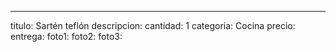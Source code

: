---
titulo: Sartén teflón
descripcion: 
cantidad: 1
categoria: Cocina
precio: 
entrega: 
foto1: 
foto2: 
foto3: 
